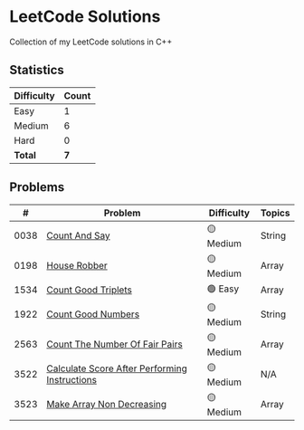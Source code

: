 # LeetCode Solutions

Collection of my LeetCode solutions in C++

## Statistics

| Difficulty | Count |
|------------|-------|
| Easy | 1 |
| Medium | 6 |
| Hard | 0 |
| **Total** | **7** |

## Problems

| # | Problem | Difficulty | Topics |
|---|---------|------------|--------|
| 0038 | [Count And Say](0038-count-and-say/0038-count-and-say.cpp) | 🟡 Medium | String |
| 0198 | [House Robber](0198-house-robber/0198-house-robber.cpp) | 🟡 Medium | Array |
| 1534 | [Count Good Triplets](1534-count-good-triplets/1534-count-good-triplets.cpp) | 🟢 Easy | Array |
| 1922 | [Count Good Numbers](1922-count-good-numbers/1922-count-good-numbers.cpp) | 🟡 Medium | String |
| 2563 | [Count The Number Of Fair Pairs](2563-count-the-number-of-fair-pairs/2563-count-the-number-of-fair-pairs.cpp) | 🟡 Medium | Array |
| 3522 | [Calculate Score After Performing Instructions](3522-calculate-score-after-performing-instructions/3522-calculate-score-after-performing-instructions.cpp) | 🟡 Medium | N/A |
| 3523 | [Make Array Non Decreasing](3523-make-array-non-decreasing/3523-make-array-non-decreasing.cpp) | 🟡 Medium | Array |
